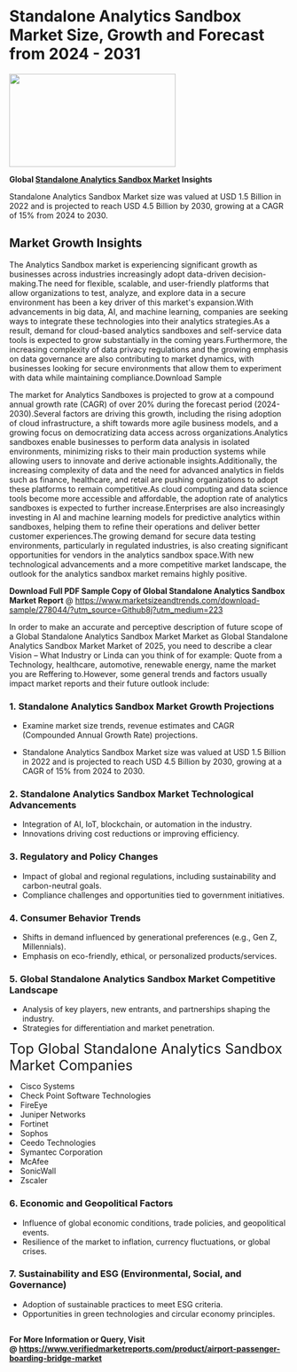 <H1>Standalone Analytics Sandbox Market Size, Growth and Forecast from 2024 - 2031</H1><img class="aligncenter size-medium wp-image-584254" src="https://thirdeyenews.in/wp-content/uploads/2024/09/Global-Market-Research-300x168.jpeg" alt="" width="300" height="168" /><p><strong>Global&nbsp;<a href="https://www.marketsizeandtrends.com/download-sample/278044/?utm_source=Github8j?utm_medium=223">Standalone Analytics Sandbox Market</a> Insights</strong></p><p>Standalone Analytics Sandbox Market size was valued at USD 1.5 Billion in 2022 and is projected to reach USD 4.5 Billion by 2030, growing at a CAGR of 15% from 2024 to 2030.</p><p><h2>Market Growth Insights</h2> <p>The Analytics Sandbox market is experiencing significant growth as businesses across industries increasingly adopt data-driven decision-making.The need for flexible, scalable, and user-friendly platforms that allow organizations to test, analyze, and explore data in a secure environment has been a key driver of this market's expansion.With advancements in big data, AI, and machine learning, companies are seeking ways to integrate these technologies into their analytics strategies.As a result, demand for cloud-based analytics sandboxes and self-service data tools is expected to grow substantially in the coming years.Furthermore, the increasing complexity of data privacy regulations and the growing emphasis on data governance are also contributing to market dynamics, with businesses looking for secure environments that allow them to experiment with data while maintaining compliance.Download Sample</p> <p>The market for Analytics Sandboxes is projected to grow at a compound annual growth rate (CAGR) of over 20% during the forecast period (2024-2030).Several factors are driving this growth, including the rising adoption of cloud infrastructure, a shift towards more agile business models, and a growing focus on democratizing data access across organizations.Analytics sandboxes enable businesses to perform data analysis in isolated environments, minimizing risks to their main production systems while allowing users to innovate and derive actionable insights.Additionally, the increasing complexity of data and the need for advanced analytics in fields such as finance, healthcare, and retail are pushing organizations to adopt these platforms to remain competitive.As cloud computing and data science tools become more accessible and affordable, the adoption rate of analytics sandboxes is expected to further increase.Enterprises are also increasingly investing in AI and machine learning models for predictive analytics within sandboxes, helping them to refine their operations and deliver better customer experiences.The growing demand for secure data testing environments, particularly in regulated industries, is also creating significant opportunities for vendors in the analytics sandbox space.With new technological advancements and a more competitive market landscape, the outlook for the analytics sandbox market remains highly positive.</p><p><span class=""><strong>Download Full PDF Sample Copy of Global Standalone Analytics Sandbox Market Report</strong> @ <a href="https://www.marketsizeandtrends.com/download-sample/278044/?utm_source=Github8j?utm_medium=223" target="_blank">https://www.marketsizeandtrends.com/download-sample/278044/?utm_source=Github8j?utm_medium=223</a></span></p><p>In order to make an accurate and perceptive description of future scope of a Global&nbsp;Standalone Analytics Sandbox Market Market as Global&nbsp;Standalone Analytics Sandbox Market Market of 2025, you need to describe a clear Vision &ndash; What Industry or Linda can you think of for example: Quote from a Technology, healthcare, automotive, renewable energy, name the market you are Reffering to.However, some general trends and factors usually impact market reports and their future outlook include:</p><h3>1.&nbsp;<strong>Standalone Analytics Sandbox Market Growth Projections</strong></h3><ul><li>Examine market size trends, revenue estimates and CAGR (Compounded Annual Growth Rate) projections.</li><li><p>Standalone Analytics Sandbox Market size was valued at USD 1.5 Billion in 2022 and is projected to reach USD 4.5 Billion by 2030, growing at a CAGR of 15% from 2024 to 2030.</p></li></ul><h3>2.&nbsp;<strong>Standalone Analytics Sandbox Market Technological Advancements</strong></h3><ul><li>Integration of AI, IoT, blockchain, or automation in the industry.</li><li>Innovations driving cost reductions or improving efficiency.</li></ul><h3>3.&nbsp;<strong>Regulatory and Policy Changes</strong></h3><ul><li>Impact of global and regional regulations, including sustainability and carbon-neutral goals.</li><li>Compliance challenges and opportunities tied to government initiatives.</li></ul><h3>4.&nbsp;<strong>Consumer Behavior Trends</strong></h3><ul><li>Shifts in demand influenced by generational preferences (e.g., Gen Z, Millennials).</li><li>Emphasis on eco-friendly, ethical, or personalized products/services.</li></ul><h3>5.&nbsp;<strong>Global Standalone Analytics Sandbox Market Competitive Landscape</strong></h3><ul><li>Analysis of key players, new entrants, and partnerships shaping the industry.</li><li>Strategies for differentiation and market penetration.</li></ul><p data-pm-slice="1 1 []"><span style="color: inherit; font-family: inherit; font-size: 25px;">Top Global Standalone Analytics Sandbox Market Companies</span></p><div class="" data-test-id=""><p><li>Cisco Systems</li><li> Check Point Software Technologies</li><li> FireEye</li><li> Juniper Networks</li><li> Fortinet</li><li> Sophos</li><li> Ceedo Technologies</li><li> Symantec Corporation</li><li> McAfee</li><li> SonicWall</li><li> Zscaler</li></p></div><h3>6.&nbsp;<strong>Economic and Geopolitical Factors</strong></h3><ul><li>Influence of global economic conditions, trade policies, and geopolitical events.</li><li>Resilience of the market to inflation, currency fluctuations, or global crises.</li></ul><h3>7.&nbsp;<strong>Sustainability and ESG (Environmental, Social, and Governance)</strong></h3><ul><li>Adoption of sustainable practices to meet ESG criteria.</li><li>Opportunities in green technologies and circular economy principles.</li></ul><h2><strong style="font-size: 14px;">For More Information or Query, Visit @&nbsp;</strong><a style="background-color: #ffffff; font-size: 14px;" href="https://www.marketsizeandtrends.com/report/standalone-analytics-sandbox-market/" target="_blank">https://www.verifiedmarketreports.com/product/airport-passenger-boarding-bridge-market</a></h2>